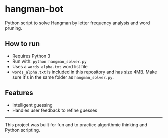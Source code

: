 # hangman-bot
Python script to solve Hangman by letter frequency analysis and word pruning.

## How to run
- Requires Python 3
- Run with: `python hangman_solver.py`
- Uses a `words_alpha.txt` word list file
- `words_alpha.txt` is included in this repository and has size 4MB. Make sure it's in the same folder as `hangman_solver.py`.

## Features
- Intelligent guessing
- Handles user feedback to refine guesses

---

This project was built for fun and to practice algorithmic thinking and Python scripting.
